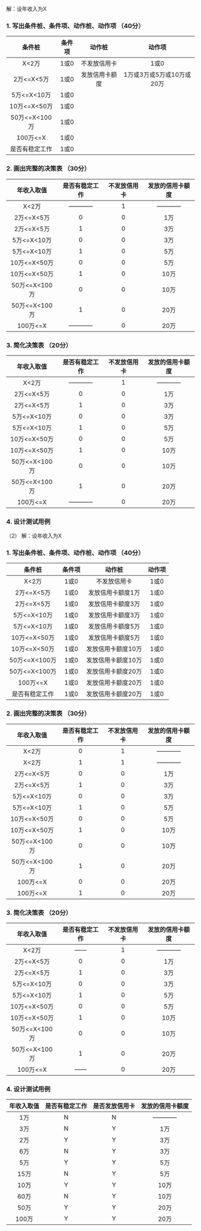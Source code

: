 解：设年收入为X
### 1. 写出条件桩、条件项、动作桩、动作项 （40分）
|条件桩|条件项|动作桩|动作项|
|:---:|:---:|:---:|:---:|
|X<2万|1或0|不发放信用卡|1或0|
|2万<=X<5万|1或0|发放信用卡额度|1万或3万或5万或10万或20万|
|5万<=X<10万|1或0|
|10万<=X<50万|1或0|
|50万<=X<100万|1或0|
|100万<=X|1或0|
|是否有稳定工作|1或0|
### 2. 画出完整的决策表 （30分）
|年收入取值 |是否有稳定工作|不发放信用卡|发放的信用卡额度|
|:---:|:---:|:---:|:---:|
|X<2万|————|1|————|
|2万<=X<5万|0|0|1万|
|2万<=X<5万|1|0|3万|
|5万<=X<10万|0|0|3万|
|5万<=X<10万|1|0|5万|
|10万<=X<50万|0|0|5万|
|10万<=X<50万|1|0|10万|
|50万<=X<100万|0|0|10万|
|50万<=X<100万|1|0|20万|
|100万<=X|————|0|20万|

### 3. 简化决策表 （20分）
|年收入取值 |是否有稳定工作|不发放信用卡|发放的信用卡额度|
|:---:|:---:|:---:|:---:|
|X<2万|————|1|————|
|2万<=X<5万|0|0|1万|
|2万<=X<5万|1|0|3万|
|5万<=X<10万|0|0|3万|
|5万<=X<10万|1|0|5万|
|10万<=X<50万|0|0|5万|
|10万<=X<50万|1|0|10万|
|50万<=X<100万|0|0|10万|
|50万<=X<100万|1|0|20万|
|100万<=X|————|0|20万|

### 4. 设计测试用例

（2）
解：设年收入为X
### 1. 写出条件桩、条件项、动作桩、动作项 （40分）
|条件桩|条件项|动作桩|动作项|
|:---:|:---:|:---:|:---:|
|X<2万|1或0|不发放信用卡|1或0|
|2万<=X<5万|1或0|发放信用卡额度1万|1或0|
|2万<=X<5万|1或0|发放信用卡额度3万|1或0|
|5万<=X<10万|1或0|发放信用卡额度3万|1或0|
|5万<=X<10万|1或0|发放信用卡额度5万|1或0|
|10万<=X<50万|1或0|发放信用卡额度5万|1或0|
|10万<=X<50万|1或0|发放信用卡额度10万|1或0|
|50万<=X<100万|1或0|发放信用卡额度10万|1或0|
|50万<=X<100万|1或0|发放信用卡额度20万|1或0|
|100万<=X|1或0|发放信用卡额度20万|1或0|
|是否有稳定工作|1或0|发放信用卡额度20万|1或0|
### 2. 画出完整的决策表 （30分）
|年收入取值 |是否有稳定工作|不发放信用卡|发放的信用卡额度|
|:---:|:---:|:---:|:---:|
|X<2万|0|1|————|
|X<2万|1|1|————|
|2万<=X<5万|0|0|1万|
|2万<=X<5万|1|0|3万|
|5万<=X<10万|0|0|3万|
|5万<=X<10万|1|0|5万|
|10万<=X<50万|0|0|5万|
|10万<=X<50万|1|0|10万|
|50万<=X<100万|0|0|10万|
|50万<=X<100万|1|0|20万|
|100万<=X|0|0|20万|
|100万<=X|1|0|20万|

### 3. 简化决策表 （20分）
|年收入取值 |是否有稳定工作|不发放信用卡|发放的信用卡额度|
|:---:|:---:|:---:|:---:|
|X<2万|——|1|————|
|2万<=X<5万|0|0|1万|
|2万<=X<5万|1|0|3万|
|5万<=X<10万|0|0|3万|
|5万<=X<10万|1|0|5万|
|10万<=X<50万|0|0|5万|
|10万<=X<50万|1|0|10万|
|50万<=X<100万|0|0|10万|
|50万<=X<100万|1|0|20万|
|100万<=X|——|0|20万|
### 4. 设计测试用例
|年收入取值 |是否有稳定工作|是否发放信用卡|发放的信用卡额度|
|:---:|:---:|:---:|:---:|
|1万|N|N|————|
|3万|N|Y|1万|
|2万|Y|Y|3万|
|6万|N|Y|3万|
|5万|Y|Y|5万|
|15万|N|Y|5万|
|10万|Y|Y|10万|
|60万|N|Y|10万|
|50万|Y|Y|20万|
|100万|Y|Y|20万|

